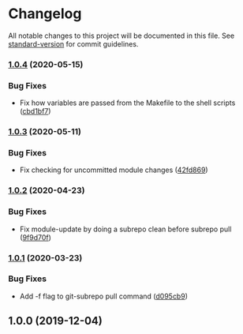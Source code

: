 # Changelog

All notable changes to this project will be documented in this file. See [standard-version](https://github.com/conventional-changelog/standard-version) for commit guidelines.

### [1.0.4](https://ssh.dev.azure.com///compare/v1.0.3...v1.0.4) (2020-05-15)


### Bug Fixes

* Fix how variables are passed from the Makefile to the shell scripts ([cbd1bf7](https://ssh.dev.azure.com///commit/cbd1bf7))



### [1.0.3](https://github.com/cciocov/tribe-api/compare/v1.0.2...v1.0.3) (2020-05-11)


### Bug Fixes

* Fix checking for uncommitted module changes ([42fd869](https://github.com/cciocov/tribe-api/commit/42fd869))



### [1.0.2](https://github.com/cciocov/tribe-api/compare/v1.0.1...v1.0.2) (2020-04-23)


### Bug Fixes

* Fix module-update by doing a subrepo clean before subrepo pull ([9f9d70f](https://github.com/cciocov/tribe-api/commit/9f9d70f))



### [1.0.1](https://bitbucket.org/onsysol/node-seed-feathers/compare/v1.0.0...v1.0.1) (2020-03-23)


### Bug Fixes

* Add -f flag to git-subrepo pull command ([d095cb9](https://bitbucket.org/onsysol/node-seed-feathers/commit/d095cb9))



## 1.0.0 (2019-12-04)
